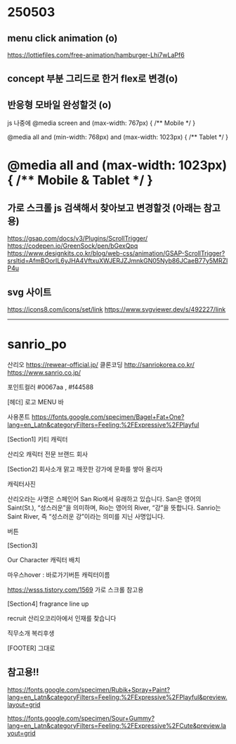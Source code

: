 # 250503

## menu click animation (o)
https://lottiefiles.com/free-animation/hamburger-Lhi7wLaPf6

## concept 부분 그리드로 한거 flex로 변경(o)

## 반응형 모바일 완성할것 (o)
js 나중에
@media screen and (max-width: 767px) {
  /** Mobile */
}

@media all and (min-width: 768px) and (max-width: 1023px) {
  /** Tablet  */
}

@media all and (max-width: 1023px) {
  /** Mobile & Tablet  */
}
=================================

## 가로 스크롤 js 검색해서 찾아보고 변경할것 (아래는 참고용)
https://gsap.com/docs/v3/Plugins/ScrollTrigger/
https://codepen.io/GreenSock/pen/bGexQpq
https://www.designkits.co.kr/blog/web-css/animation/GSAP-ScrollTrigger?srsltid=AfmBOorIL6yJHA4VftxuXWJERJZJmnkGN05Nyb86JCaeB77y5MRZlP4u

## svg 사이트
https://icons8.com/icons/set/link
https://www.svgviewer.dev/s/492227/link

---

# sanrio_po
산리오
<https://rewear-official.jp/> 클론코딩
http://sanriokorea.co.kr/
https://www.sanrio.co.jp/

포인트컬러 #0067aa , #f44588


[헤더]
로고   MENU  바

사용폰트
https://fonts.google.com/specimen/Bagel+Fat+One?lang=en_Latn&categoryFilters=Feeling:%2FExpressive%2FPlayful


[Section1]
키티  캐릭터

산리오
캐릭터 전문 브랜드 회사


[Section2]
회사소개
맑고 깨끗한 강가에
문화를 쌓아 올리자

캐릭터사진

산리오라는 사명은 스페인어 San Rio에서 유래하고 있습니다. San은 영어의 Saint(St.), “성스러운”을 의미하며, Rio는 영어의 River, “강”을 뜻합니다. Sanrio는 Saint River, 즉 “성스러운 강”이라는 의미를 지닌 사명입니다.

버튼



[Section3]

Our Character
캐릭터 배치

마우스hover : 바로가기버튼 캐릭터이름

https://wsss.tistory.com/1569 가로 스크롤 참고용



[Section4]  fragrance line up

recruit
산리오코리아에서
인재를 찾습니다

직무소개
복리후생



[FOOTER] 
그대로



## 참고용!!
https://fonts.google.com/specimen/Rubik+Spray+Paint?lang=en_Latn&categoryFilters=Feeling:%2FExpressive%2FPlayful&preview.layout=grid

https://fonts.google.com/specimen/Sour+Gummy?lang=en_Latn&categoryFilters=Feeling:%2FExpressive%2FCute&preview.layout=grid